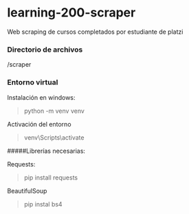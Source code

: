 # learning-200-scraper
Web scraping de cursos completados por estudiante de platzi




### Directorio de archivos
/scraper


### Entorno virtual
Instalación en windows:
> python -m venv venv

Activación del entorno
> venv\Scripts\activate

#####Librerías necesarias:

Requests:
> pip install requests

BeautifulSoup
> pip instal bs4